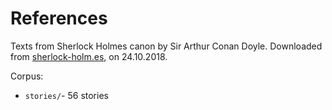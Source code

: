 # References

Texts from Sherlock Holmes canon by Sir Arthur Conan Doyle. Downloaded from [sherlock-holm.es](https://sherlock-holm.es/ascii/), on 24.10.2018.


Corpus:

* `stories/`- 56 stories
